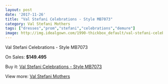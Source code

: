 ```yaml
---
layout: post
date: '2017-11-26'
title: "Val Stefani Celebrations - Style MB7073"
category: Val Stefani Mothers
tags: ["dresses","prom","stefani","celebrations","demure"]
image: http://img.idealgown.com/1990-thickbox_default/val-stefani-celebrations-style-mb7073.jpg
---
```

Val Stefani Celebrations - Style MB7073

On Sales: **$149.495**
<a href="https://www.idealgown.com/en/val-stefani-mothers/954-val-stefani-celebrations-style-mb7073.html"><amp-img layout="responsive" width="600" height="600" src="//img.idealgown.com/1990-thickbox_default/val-stefani-celebrations-style-mb7073.jpg" alt="Val Stefani Celebrations - Style MB7073 0" /></a>
<a href="https://www.idealgown.com/en/val-stefani-mothers/954-val-stefani-celebrations-style-mb7073.html"><amp-img layout="responsive" width="600" height="600" src="//img.idealgown.com/1991-thickbox_default/val-stefani-celebrations-style-mb7073.jpg" alt="Val Stefani Celebrations - Style MB7073 1" /></a>

Buy it: [Val Stefani Celebrations - Style MB7073](https://www.idealgown.com/en/val-stefani-mothers/954-val-stefani-celebrations-style-mb7073.html "Val Stefani Celebrations - Style MB7073")

View more: [Val Stefani Mothers](https://www.idealgown.com/en/12-val-stefani-mothers "Val Stefani Mothers")